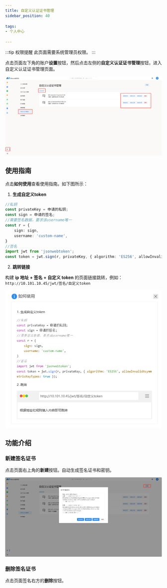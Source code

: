 ```yaml
---
title: 自定义认证证书管理
sidebar_position: 40

tags: 
- 个人中心

---
```


:::tip 权限提醒
此页面需要系统管理员权限。
:::

点击页面左下角的账户**设置**按钮，然后点击左侧的**自定义认证证书管理**按钮，进入自定义认证证书管理页面。

![自定义认证证书管理](image.png "自定义认证证书管理")

## 使用指南

点击**如何使用**查看使用指南。如下图所示：

1. **生成自定义token**

```ts showLineNumbers
//私钥
const privateKey = 申请的私钥;
const sign = 申请的签名;
//需要签名数据，要求该username唯一
const r = {
    sign: sign,
    username: 'custom-name',
}
//签名
import jwt from 'jsonwebtoken';
const token = jwt.sign(r, privateKey, { algorithm: 'ES256', allowInvalidAsymmetricKeyTypes: true });
```

2. **跳转链接**

构建 **ip 地址 + 签名 + 自定义 token** 的页面链接跳转，例如：`http://10.101.10.45/jwt/签名/自定义token`

![使用指南](image-1.png "使用指南")

## 功能介绍

### 新建签名证书

点击页面右上角的**新建**按钮。自动生成签名证书和密钥。

![新建签名证书](image-3.png "新建签名证书")

### 删除签名证书

点击页面签名右方的**删除**按钮。